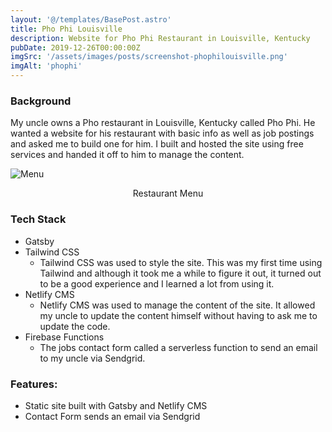 ```yaml
---
layout: '@/templates/BasePost.astro'
title: Pho Phi Louisville
description: Website for Pho Phi Restaurant in Louisville, Kentucky
pubDate: 2019-12-26T00:00:00Z
imgSrc: '/assets/images/posts/screenshot-phophilouisville.png'
imgAlt: 'phophi'
---
```


### Background

My uncle owns a Pho restaurant in Louisville, Kentucky called Pho Phi. He wanted a website for his restaurant with basic info as well as job postings and asked me to build one for him. I built and hosted the site using free services and handed it off to him to manage the content.

![Menu](/assets/images/posts/screenshot-phophilouisville2.png 'Menu')
<figcaption align="center">Restaurant Menu</figcaption>

### Tech Stack

- Gatsby
- Tailwind CSS
  - Tailwind CSS was used to style the site. This was my first time using Tailwind and although it took me a while to figure it out, it turned out to be a good experience and I learned a lot from using it.
- Netlify CMS
  - Netlify CMS was used to manage the content of the site. It allowed my uncle to update the content himself without having to ask me to update the code. 
- Firebase Functions
  - The jobs contact form called a serverless function to send an email to my uncle via Sendgrid.

### Features:

- Static site built with Gatsby and Netlify CMS
- Contact Form sends an email via Sendgrid

